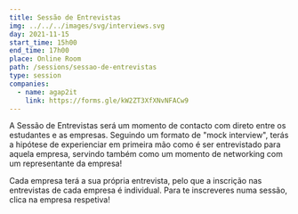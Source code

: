 ```yaml
---
title: Sessão de Entrevistas
img: ../../../images/svg/interviews.svg
day: 2021-11-15
start_time: 15h00
end_time: 17h00
place: Online Room
path: /sessions/sessao-de-entrevistas
type: session
companies:
  - name: agap2it
    link: https://forms.gle/kW2ZT3XfXNvNFACw9
---
```


A Sessão de Entrevistas será um momento de contacto com direto entre os estudantes e as empresas.
Seguindo um formato de "mock interview", terás a hipótese de experienciar em primeira mão como é ser entrevistado para aquela empresa, servindo também como um momento de networking com um representante da empresa!

Cada empresa terá a sua própria entrevista, pelo que a inscrição nas entrevistas de cada empresa é individual. Para te inscreveres numa sessão, clica na empresa respetiva!
